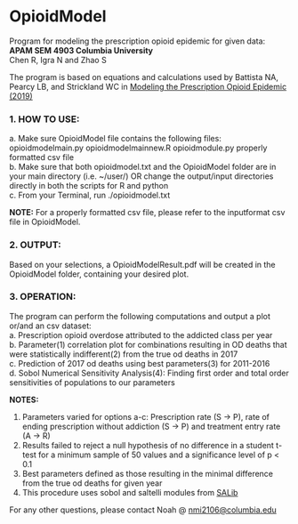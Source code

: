 # OpioidModel
Program for modeling the prescription opioid epidemic for given data:  
**APAM SEM 4903 Columbia University**  
Chen R, Igra N and Zhao S

The program is based on equations and calculations used by Battista NA, Pearcy LB, and Strickland WC
in [Modeling the Prescription Opioid Epidemic (2019)](https://www.ncbi.nlm.nih.gov/pubmed/31012032)

### 1. **HOW TO USE:**
a. Make sure OpioidModel file contains the following files:
	opioidmodelmain.py
	opioidmodelmainnew.R
	opioidmodule.py
	properly formatted csv file  
b. Make sure that both opioidmodel.txt and the OpioidModel folder 
   are in your main   directory (i.e. ~/user/) OR change the output/input directories directly in both the scripts
for R and python  
c. From your Terminal, run ./opioidmodel.txt
	

**NOTE:** For a properly formatted csv file, please refer to the
      inputformat csv file in OpioidModel.
	

### 2. **OUTPUT:**
Based on your selections, a OpioidModelResult.pdf will be created in the  OpioidModel folder, containing your desired plot.

### 3. **OPERATION:**  
The program can perform the following computations and output a plot or/and an csv dataset:  
  a. Prescription opioid overdose attributed to the addicted class per year    
  b. Parameter(1) correlation plot for combinations resulting in OD deaths that were statistically indifferent(2)
     from the true od deaths in 2017  
  c. Prediction of 2017 od deaths using best parameters(3) for 2011-2016  
  d. Sobol Numerical Sensitivity Analysis(4): Finding first order and total order sensitivities of populations
     to our parameters  
  
  **NOTES:**  
  1. Parameters varied for options a-c: Prescription rate (S -> P), 
   rate of ending prescription without addiction (S -> P) and treatment entry rate (A -> R)  
  2. Results failed to reject a null hypothesis of no difference in a student t-test for a minimum sample of 50 values
     and a significance level of p < 0.1  
  3. Best parameters defined as those resulting in the minimal difference from the true od deaths for given year  
  4. This procedure uses sobol and saltelli modules from [SALib](https://salib.readthedocs.io/en/latest/api.html#sobol-sensitivity-analysis)
	

For any other questions, please contact Noah @ nmi2106@columbia.edu


